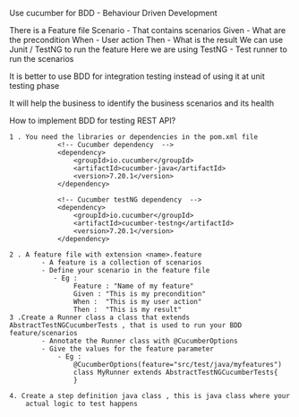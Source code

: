 
Use cucumber for BDD - Behaviour Driven Development

There is a Feature file
    Scenario - That contains scenarios
        Given - What are the precondition
        When  - User action
        Then  - What is the result
We can use Junit / TestNG to run the feature
    Here we are using TestNG - Test runner to run the scenarios

It is better to use BDD for integration testing instead of using it
at unit testing phase

It will help the business to identify the business scenarios and its health

How to implement BDD for testing REST API?

    1 . You need the libraries or dependencies in the pom.xml file
                <!-- Cucumber dependency  -->
                <dependency>
                    <groupId>io.cucumber</groupId>
                    <artifactId>cucumber-java</artifactId>
                    <version>7.20.1</version>
                </dependency>

                <!-- Cucumber testNG dependency  -->
                <dependency>
                    <groupId>io.cucumber</groupId>
                    <artifactId>cucumber-testng</artifactId>
                    <version>7.20.1</version>
                </dependency>

    2 . A feature file with extension <name>.feature
            - A feature is a collection of scenarios
            - Define your scenario in the feature file
               - Eg :
                    Feature : "Name of my feature"
                    Given : "This is my precondition"
                    When :  "This is my user action"
                    Then :  "This is my result"
    3 .Create a Runner class a class that extends AbstractTestNGCucumberTests , that is used to run your BDD feature/scenarios
            - Annotate the Runner class with @CucumberOptions
            - Give the values for the feature parameter
                - Eg :
                    @CucumberOptions(feature="src/test/java/myfeatures")
                    class MyRunner extends AbstractTestNGCucumberTests{
                    }

    4. Create a step definition java class , this is java class where your
        actual logic to test happens
